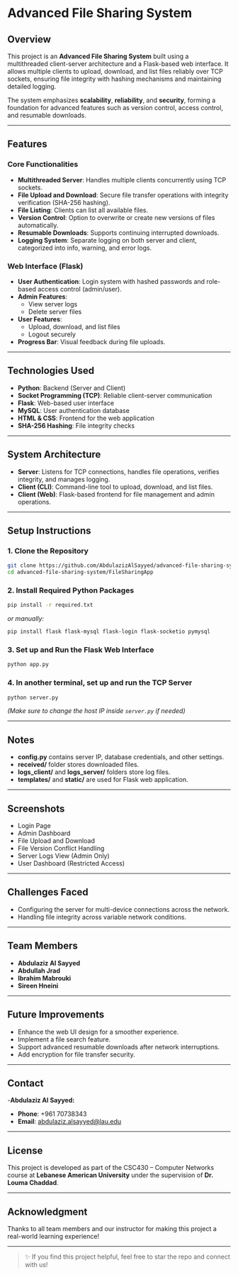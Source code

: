 # Advanced File Sharing System

## Overview
This project is an **Advanced File Sharing System** built using a multithreaded client-server architecture and a Flask-based web interface. It allows multiple clients to upload, download, and list files reliably over TCP sockets, ensuring file integrity with hashing mechanisms and maintaining detailed logging. 

The system emphasizes **scalability**, **reliability**, and **security**, forming a foundation for advanced features such as version control, access control, and resumable downloads.

---

## Features

### Core Functionalities
- **Multithreaded Server**: Handles multiple clients concurrently using TCP sockets.
- **File Upload and Download**: Secure file transfer operations with integrity verification (SHA-256 hashing).
- **File Listing**: Clients can list all available files.
- **Version Control**: Option to overwrite or create new versions of files automatically.
- **Resumable Downloads**: Supports continuing interrupted downloads.
- **Logging System**: Separate logging on both server and client, categorized into info, warning, and error logs.

### Web Interface (Flask)
- **User Authentication**: Login system with hashed passwords and role-based access control (admin/user).
- **Admin Features**:
  - View server logs
  - Delete server files
- **User Features**:
  - Upload, download, and list files
  - Logout securely
- **Progress Bar**: Visual feedback during file uploads.

---

## Technologies Used
- **Python**: Backend (Server and Client)
- **Socket Programming (TCP)**: Reliable client-server communication
- **Flask**: Web-based user interface
- **MySQL**: User authentication database
- **HTML & CSS**: Frontend for the web application
- **SHA-256 Hashing**: File integrity checks

---

## System Architecture
- **Server**: Listens for TCP connections, handles file operations, verifies integrity, and manages logging.
- **Client (CLI)**: Command-line tool to upload, download, and list files.
- **Client (Web)**: Flask-based frontend for file management and admin operations.

---

## Setup Instructions

### 1. Clone the Repository
```bash
git clone https://github.com/AbdulazizAlSayyed/advanced-file-sharing-system.git
cd advanced-file-sharing-system/FileSharingApp
```

### 2. Install Required Python Packages
```bash
pip install -r required.txt
```
*or manually:*
```bash
pip install flask flask-mysql flask-login flask-socketio pymysql
```

### 3. Set up and Run the Flask Web Interface
```bash
python app.py
```

### 4. In another terminal, set up and run the TCP Server
```bash
python server.py
```
*(Make sure to change the host IP inside `server.py` if needed)*

---

## Notes
- **config.py** contains server IP, database credentials, and other settings.
- **received/** folder stores downloaded files.
- **logs_client/** and **logs_server/** folders store log files.
- **templates/** and **static/** are used for Flask web application.

---

## Screenshots
- Login Page
- Admin Dashboard
- File Upload and Download
- File Version Conflict Handling
- Server Logs View (Admin Only)
- User Dashboard (Restricted Access)


---

## Challenges Faced
- Configuring the server for multi-device connections across the network.
- Handling file integrity across variable network conditions.

---

## Team Members
- **Abdulaziz Al Sayyed**
- **Abdullah Jrad**
- **Ibrahim Mabrouki**
- **Sireen Hneini**

---

## Future Improvements
- Enhance the web UI design for a smoother experience.
- Implement a file search feature.
- Support advanced resumable downloads after network interruptions.
- Add encryption for file transfer security.

---

## Contact
-**Abdulaziz Al Sayyed:**
- **Phone**: +961 70738343
- **Email**: abdulaziz.alsayyed@lau.edu

---

## License
This project is developed as part of the CSC430 – Computer Networks course at **Lebanese American University** under the supervision of **Dr. Louma Chaddad**.

---

## Acknowledgment
Thanks to all team members and our instructor for making this project a real-world learning experience!

---

> ✨ If you find this project helpful, feel free to star the repo and connect with us!
